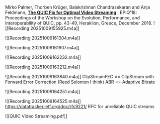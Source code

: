 Mirko Palmer, Thorben Krüger, Balakrishnan Chandrasekaran and Anja Feldmann, [**The QUIC Fix for Optimal Video Streaming**](https://dl.acm.org/citation.cfm?doid=3284850.3284857) , EPIQ'18: Proceedings of the Workshop on the Evolution, Performance, and Interoperability of QUIC, pp. 43-49, Heraklion, Greece, December 2018.
![[Recording 20251009155925.m4a]]

![[Recording 20251009161304.m4a]]

![[Recording 20251009161907.m4a]]

![[Recording 20251009162232.m4a]]


![[Recording 20251009163212.m4a]]

![[Recording 20251009163840.m4a]]
ClipStreamFEC == ClipStream with Forward Error Correction (Reed Solomon I think)
ABR == Adaptive Bitrate

![[Recording 20251009164251.m4a]]

![[Recording 20251009164525.m4a]]
https://datatracker.ietf.org/doc/rfc9221/ RFC for unreliable QUIC streams

![[QUIC Video Streaming.pdf]]